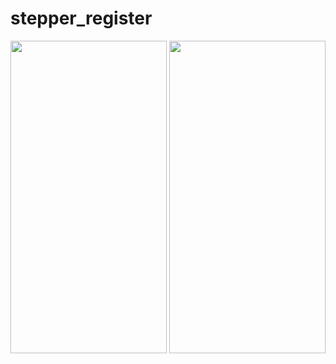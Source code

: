 # stepper_register

<img src = "https://user-images.githubusercontent.com/113905423/195828838-0dbb2e4a-be04-4ea1-b18f-55cecc9b1711.png" width="250" height = "500">
<img src = "https://user-images.githubusercontent.com/113905423/195828843-8290ece7-f365-440e-b632-45de08bca912.png" width="250" height = "500">
